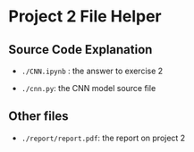 # Project 2 File Helper

## Source Code Explanation

- `./CNN.ipynb` : the answer to exercise 2

- `./cnn.py`: the CNN model source file

## Other files

- `./report/report.pdf`: the report on project 2